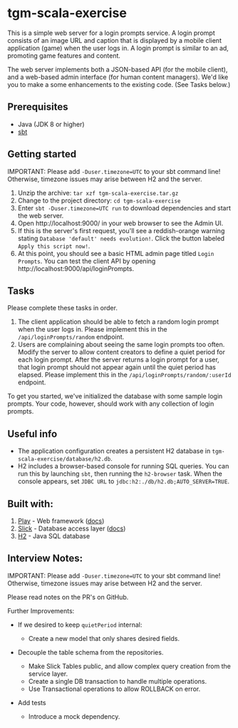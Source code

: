 # tgm-scala-exercise

This is a simple web server for a login prompts service. A login prompt consists of an image URL and caption that is displayed by a mobile client application (game) when the user logs in. A login prompt is similar to an ad, promoting game features and content.

The web server implements both a JSON-based API (for the mobile client), and a web-based admin interface (for human content managers). We'd like you to make a some enhancements to the existing code. (See Tasks below.)


## Prerequisites
* Java (JDK 8 or higher)
* [sbt](https://scala-sbt.org)


## Getting started
IMPORTANT: Please add `-Duser.timezone=UTC` to your sbt command line! Otherwise, timezone issues may arise between H2 and the server.

1. Unzip the archive:  `tar xzf tgm-scala-exercise.tar.gz`
2. Change to the project directory: `cd tgm-scala-exercise`
3. Enter `sbt -Duser.timezone=UTC run` to download dependencies and start the web server.
4. Open http://localhost:9000/ in your web browser to see the Admin UI.
5. If this is the server's first request, you'll see a reddish-orange warning stating `Database 'default' needs evolution!`. Click the button labeled `Apply this script now!`.
6. At this point, you should see a basic HTML admin page titled `Login Prompts`. You can test the client API by opening http://localhost:9000/api/loginPrompts.


## Tasks
Please complete these tasks in order.
1. The client application should be able to fetch a random login prompt when the user logs in. Please implement this in the `/api/loginPrompts/random` endpoint.
2. Users are complaining about seeing the same login prompts too often. Modify the server to allow content creators to define a quiet period for each login prompt. After the server returns a login prompt for a user, that login prompt should not appear again until the quiet period has elapsed. Please implement this in the `/api/loginPrompts/random/:userId` endpoint.

To get you started, we've initialized the database with some sample login prompts. Your code, however, should work with any collection of login prompts.


## Useful info
* The application configuration creates a persistent H2 database in `tgm-scala-exercise/database/h2.db`.
* H2 includes a browser-based console for running SQL queries. You can run this by launching `sbt`, then running the `h2-browser` task. When the console appears, set `JDBC URL` to `jdbc:h2:./db/h2.db;AUTO_SERVER=TRUE`.

## Built with:
1. [Play](https://www.playframework.com/) - Web framework ([docs](https://www.playframework.com/documentation/2.8.x/Home))
2. [Slick](https://scala-slick.org/) - Database access layer ([docs](https://scala-slick.org/doc/3.3.1/))
3. [H2](https://www.h2database.com) - Java SQL database

## Interview Notes:

IMPORTANT: Please add `-Duser.timezone=UTC` to your sbt command line! Otherwise, timezone issues may arise between H2 and the server.

Please read notes on the PR's on GitHub.

Further Improvements:

- If we desired to keep `quietPeriod` internal:
    - Create a new model that only shares desired fields.

- Decouple the table schema from the repositories.
    - Make Slick Tables public, and allow complex query creation from the service layer.
    - Create a single DB transaction to handle multiple operations.
    - Use Transactional operations to allow ROLLBACK on error.

- Add tests
    - Introduce a mock dependency.
